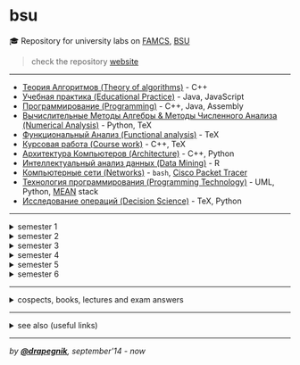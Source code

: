 # bsu
:mortar_board: Repository for university labs on [FAMCS](http://www.fpmi.bsu.by/en/main.aspx), [BSU](http://www.bsu.by/en/main.aspx)

> check the repository [website](https://drapegnik.github.io/bsu/)

***

* [Теория Алгоритмов (Theory of algorithms)](https://github.com/Drapegnik/algorithms) - C++
* [Учебная практика (Educational Practice)](https://github.com/Drapegnik/educational_practice) - Java, JavaScript
* [Программирование (Programming)](https://github.com/Drapegnik/bsu/tree/master/programming) - C++, Java, Assembly
* [Вычислительные Методы Алгебры & Методы Численного Анализа (Numerical Analysis)](https://github.com/Drapegnik/bsu/tree/master/numerical-analysis) - Python, TeX
* [Функциональный Анализ (Functional analysis)](https://github.com/Drapegnik/bsu/tree/master/fun) - TeX
* [Курсовая работа (Course work)](https://github.com/Drapegnik/bsu/tree/master/course-work) - C++, TeX
* [Архитектура Компьютеров (Architecture)](https://github.com/Drapegnik/bsu/tree/master/architecture) - C++, Python
* [Интеллектуальный анализ данных (Data Mining)](https://github.com/Drapegnik/bsu/tree/master/data-mining) - R
* [Компьютерные сети (Networks)](https://github.com/Drapegnik/bsu/tree/master/networks) - `bash`, [Cisco Packet Tracer](https://en.wikipedia.org/wiki/Packet_Tracer)
* [Технология программирования (Programming Technology)](https://github.com/Drapegnik/bsu/tree/master/technology) - UML, Python, [MEAN](http://mean.io/) stack
* [Исследование операций (Decision Science)](https://github.com/Drapegnik/bsu/tree/master/decision-science) - TeX, Python

***

<details>
<summary>semester 1</summary>

* [C++ Core](https://github.com/Drapegnik/bsu/tree/master/programming/c++)
</details>
<details>
<summary>semester 2</summary>

* [Inline Assembly (*Ассемблерные вставки*)](https://github.com/Drapegnik/bsu/tree/master/programming/inline-assembly)
</details>
<details>
<summary>semester 3</summary>

* [Data Mining (*Интеллектуальный анализ данных*)](https://github.com/Drapegnik/bsu/tree/master/data-mining)
* [Numerical analysis (*Вычислительные Методы Алгебры*)](https://github.com/Drapegnik/bsu/tree/master/numerical-analysis#sem3)
</details>
<details>
<summary>semester 4</summary>

* [Algorithms (*Теория Алгоритмов*)](https://github.com/Drapegnik/algorithms)
* [Educational Practice (*Учебная практика*)](https://github.com/Drapegnik/educational_practice)
* [Numerical analysis (*Вычислительные Методы Алгебры*)](https://github.com/Drapegnik/bsu/tree/master/numerical-analysis#sem4)
* [Functional analysis (*Функциональный Анализ*)](https://github.com/Drapegnik/bsu/tree/master/fun)
* [Java Core](https://github.com/Drapegnik/bsu/tree/master/programming/java/sem3)
</details>
<details>
<summary>semester 5</summary>

* [Architecture (*Архитектура Компьютеров*)](https://github.com/Drapegnik/bsu/tree/master/architecture)
* [Numerical analysis (*Методы Численного Анализа*)](https://github.com/Drapegnik/bsu/tree/master/numerical-analysis#sem5)
* [Java Threads](https://github.com/Drapegnik/bsu/tree/master/programming/java/sem5)
</details>
<details>
<summary>semester 6</summary>

* [Java Web (*Спецкурс МСС*)](https://github.com/Drapegnik/bsu/tree/master/programming/java/sem6)
* [Parallel Systems (*Распределенные и параллельные системы*)](https://github.com/Drapegnik/bsu/tree/master/programming/parallel-systems)
* [Networks (*Компьютерные сети*)](https://github.com/Drapegnik/bsu/tree/master/networks)
* [Programming Technology (*Технология программирования*)](https://github.com/Drapegnik/bsu/tree/master/technology)
* [Decision Science (*Исследование операций*)](https://github.com/Drapegnik/bsu/tree/master/decision-science)
</details>

***

<details>
<summary>cospects, books, lectures and exam answers</summary>

* [@**drapegnik**/dropbox/course1](https://www.dropbox.com/s/86aqcvrszo4po4a/1%20%D0%BA%D1%83%D1%80%D1%81.zip?dl=0)
* [@**drapegnik**/dropbox/course2](https://www.dropbox.com/sh/wu8j7gnr6vy1rgx/AAAevmPlHhWM9RMC-PCNoa0ra?dl=0)
* [@**drapegnik**/dropbox/course3](https://www.dropbox.com/sh/zn0zybhzrhuyt9v/AABTX7uIyH_5DxM3qQsV9aXba?dl=0)
</details>

***

<details>
<summary>see also (useful links)</summary>

* [@**bsu-docs**](https://github.com/bsu-docs) - *lectures and exam answers*
* [@**bsutex**/bsustyle](https://github.com/bsutex/bsustyle) - *`TeX` styles for bsu publishing*
* [@**reuptake**/famcs](http://reuptake.github.io/permalink/famcs/) - *info about studying (books, notes and etc.)*
* [@**UladBohdan**/uni-code](https://github.com/UladBohdan/uni-code) - *labs*
* [@**jakwuh**/bsu](https://github.com/jakwuh/bsu) - *labs*
* [@**Zmiecer**/BSU](https://github.com/Zmiecer/BSU) - *labs*
* [@**mantergo**/BSU](https://github.com/mantergo/BSU) - *labs*
* [@**daksenik**/FAMCS](https://github.com/daksenik/FAMCS) - *labs*
* [@**TDiva**/FAN](https://github.com/TDiva/FAN) - *functional analysis homeworks*

</details>

***

*by [**@drapegnik**](https://github.com/Drapegnik), september'14 - now*
